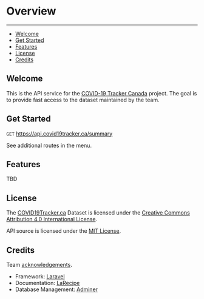 # Overview

---

- [Welcome](#welcome)
- [Get Started](#get-started)
- [Features](#features)
- [License](#license)
- [Credits](#credits)

<a name="welcome"></a>
## Welcome

This is the API service for the [COVID-19 Tracker Canada](https://covid19tracker.ca) project. The goal is to provide fast access to the dataset maintained by the team.

<a name="get-started"></a>
## Get Started

`GET` https://api.covid19tracker.ca/summary

See additional routes in the menu.

<a name="features"></a>
## Features

TBD

<a name="license"></a>
## License

The [COVID19Tracker.ca](https://covid19tracker.ca) Dataset is licensed under the [Creative Commons Attribution 4.0 International License](http://creativecommons.org/licenses/by/4.0/).

API source is licensed under the [MIT License](https://github.com/andrewthong/covid19tracker-api/blob/master/LICENSE).

<a name="credits"></a>
## Credits

Team [acknowledgements](https://covid19tracker.ca/acknowledgements.html).

- Framework: [Laravel](https://laravel.com/)
- Documentation: [LaRecipe](https://larecipe.binarytorch.com.my/)
- Database Management: [Adminer](https://www.adminer.org/)